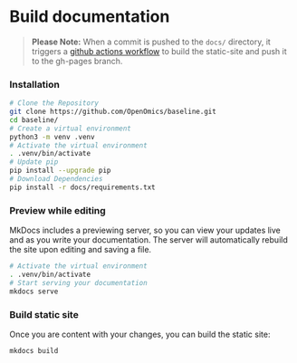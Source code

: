 # Build documentation  

> **Please Note:** When a commit is pushed to the `docs/` directory, it triggers a [github actions workflow](https://github.com/OpenOmics/baseline/actions) to build the static-site and push it to the gh-pages branch.

### Installation
```bash
# Clone the Repository
git clone https://github.com/OpenOmics/baseline.git
cd baseline/
# Create a virtual environment
python3 -m venv .venv
# Activate the virtual environment
. .venv/bin/activate
# Update pip
pip install --upgrade pip
# Download Dependencies
pip install -r docs/requirements.txt
```

### Preview while editing  
MkDocs includes a previewing server, so you can view your updates live and as you write your documentation. The server will automatically rebuild the site upon editing and saving a file.  
```bash
# Activate the virtual environment
. .venv/bin/activate
# Start serving your documentation
mkdocs serve
```

### Build static site  
Once you are content with your changes, you can build the static site:  
```bash
mkdocs build
```
